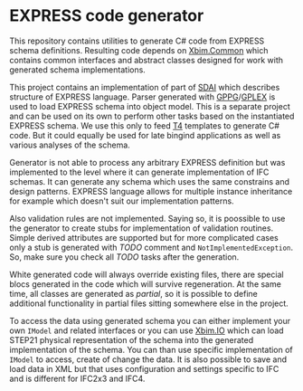 # EXPRESS code generator

This repository contains utilities to generate C# code from EXPRESS schema definitions.
Resulting code depends on [Xbim.Common](https://github.com/xBimTeam/XbimEssentials/tree/master/Xbim.Common) 
which contains common interfaces and abstract classes designed for work with generated schema implementations. 

This project contains an implementation of part of [SDAI](https://en.wikipedia.org/wiki/ISO_10303-22)
which describes structure of EXPRESS language. Parser generated with [GPPG](https://gppg.codeplex.com/)/[GPLEX](https://gplex.codeplex.com/)
is used to load EXPRESS schema into object model. This is a separate project and can be used on its own 
to perform other tasks based on the instantiated EXPRESS schema. We use this only to feed 
[T4](https://en.wikipedia.org/wiki/Text_Template_Transformation_Toolkit) templates to generate C# code.
But it could equally be used for late bingind applications as well as various analyses of the schema.

Generator is not able to process any arbitrary EXPRESS definition but was implemented to
the level where it can generate implementation of IFC schemas. It can generate any schema which 
uses the same constrains and design patterns. EXPRESS language allows for multiple instance inheritance
for example which doesn't suit our implementation patterns. 

Also validation rules are not implemented. Saying so, it is poossible to use the generator
to create stubs for implementation of validation routines. Simple derived attributes are supported
but for more complicated cases only a stub is generated with *TODO* comment and `NotImplementedException`.
So, make sure you check all *TODO* tasks after the generation. 

White generated code will always override existing files, there are special blocs generated in the code
which will survive regeneration. At the same time, all classes are generated as *partial*, so it is possible
to define additional functionality in partial files sitting somewhere else in the project.

To access the data using generated schema you can either implement your own `IModel` and related interfaces
or you can use [Xbim.IO](https://github.com/xBimTeam/XbimEssentials/tree/master/Xbim.IO) which can load STEP21
physical representation of the schema into the generated implementation of the schema. You can than use specific
implementation of `IModel` to access, create of change the data. It is also possible to save and load data in XML
but that uses configuration and settings specific to IFC and is different for IFC2x3 and IFC4.